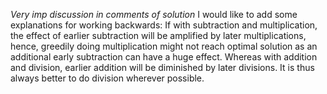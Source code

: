 *Very imp discussion in comments of solution*
I would like to add some explanations for working backwards:
If with subtraction and multiplication, the effect of earlier subtraction will be amplified by later multiplications, hence, greedily doing multiplication might not reach optimal solution as an additional early subtraction can have a huge effect.
Whereas with addition and division, earlier addition will be diminished by later divisions. It is thus always better to do division wherever possible.